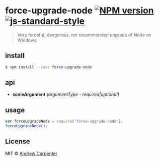 # force-upgrade-node [![NPM version](https://badge.fury.io/js/force-upgrade-node.svg)](https://npmjs.org/package/force-upgrade-node)   [![js-standard-style](https://img.shields.io/badge/code%20style-standard-brightgreen.svg?style=flat)](https://github.com/feross/standard)

> Very forceful, dangerous, not recommended upgrade of Node on Windows

## install

```sh
$ npm install --save force-upgrade-node
```

## api
- **someArgument** *(argumentType - required|optional)*

## usage

```js
var forceUpgradeNode = require('force-upgrade-node');
forceUpgradeNode();
```

## License

MIT © [Andrew Carpenter](https://github.com/doesdev)
